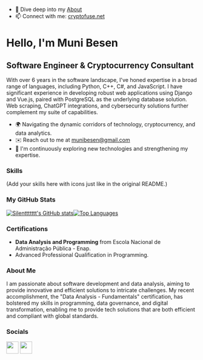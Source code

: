 <!--
**Silenttttttt/Silenttttttt** is a ✨ _special_ ✨ repository because its `README.md` (this file) appears on your GitHub profile.
-->

- 💬 Dive deep into my [About](https://cryptofuse.net/about/)
- 📫 Connect with me: [cryptofuse.net](https://cryptofuse.net)

Hello, I'm Muni Besen
======================

**Software Engineer & Cryptocurrency Consultant**
---------------------------

With over 6 years in the software landscape, I've honed expertise in a broad range of languages, including Python, C++, C#, and JavaScript. I have significant experience in developing robust web applications using Django and Vue.js, paired with PostgreSQL as the underlying database solution. Web scraping, ChatGPT integrations, and cybersecurity solutions further complement my suite of capabilities.

* 🌍  Navigating the dynamic corridors of technology, cryptocurrency, and data analytics.
* ✉️  Reach out to me at [munibesen@gmail.com](mailto:munibesen@gmail.com)
* 🧠  I'm continuously exploring new technologies and strengthening my expertise.

### Skills

(Add your skills here with icons just like in the original README.)

### My GitHub Stats

<a href="http://www.github.com/Silenttttttt"><img src="https://github-readme-stats.vercel.app/api?username=Silenttttttt&show_icons=true&hide=&count_private=true&title_color=0891b2&text_color=ffffff&icon_color=0891b2&bg_color=1c1917&hide_border=true&show_icons=true" alt="Silenttttttt's GitHub stats" /></a><a href="https://github.com/Silenttttttt" align="left"><img src="https://github-readme-stats.vercel.app/api/top-langs/?username=Silenttttttt&langs_count=10&title_color=0891b2&text_color=ffffff&icon_color=0891b2&bg_color=1c1917&hide_border=true&locale=en&custom_title=Top%20Languages&layout=compact&theme=gruvbox" alt="Top Languages" /></a>

### Certifications

- **Data Analysis and Programming** from Escola Nacional de Administração Pública - Enap.
- Advanced Professional Qualification in Programming.

### About Me

I am passionate about software development and data analysis, aiming to provide innovative and efficient solutions to intricate challenges. My recent accomplishment, the "Data Analysis - Fundamentals" certification, has bolstered my skills in programming, data governance, and digital transformation, enabling me to provide tech solutions that are both efficient and compliant with global standards.

### Socials

<p align="left"> <a href="https://www.github.com/Silenttttttt" target="_blank" rel="noreferrer"><img src="https://cdn-icons-png.flaticon.com/512/1051/1051326.png" width="32" height="32" /></a> <a href="https://www.linkedin.com/in/[your-linkedin-id]/" target="_blank" rel="noreferrer"><img src="https://cdn-icons-png.flaticon.com/512/2111/2111532.png" width="32" height="32" /></a></p>
